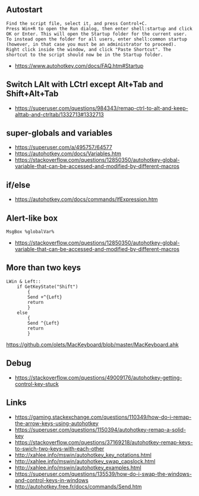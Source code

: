 ## Autostart

```
Find the script file, select it, and press Control+C.
Press Win+R to open the Run dialog, then enter shell:startup and click OK or Enter. This will open the Startup folder for the current user. To instead open the folder for all users, enter shell:common startup (however, in that case you must be an administrator to proceed).
Right click inside the window, and click "Paste Shortcut". The shortcut to the script should now be in the Startup folder.
```

- https://www.autohotkey.com/docs/FAQ.htm#Startup

## Switch LAlt with LCtrl except Alt+Tab and Shift+Alt+Tab

- https://superuser.com/questions/984343/remap-ctrl-to-alt-and-keep-alttab-and-ctrltab/1332713#1332713

## super-globals and variables

- https://superuser.com/a/495757/64577
- https://autohotkey.com/docs/Variables.htm
- https://stackoverflow.com/questions/12850350/autohotkey-global-variable-that-can-be-accessed-and-modified-by-different-macros

## if/else

- https://autohotkey.com/docs/commands/IfExpression.htm

## Alert-like box

```ahk
MsgBox %globalVar%
```

- https://stackoverflow.com/questions/12850350/autohotkey-global-variable-that-can-be-accessed-and-modified-by-different-macros

## More than two keys

```
LWin & Left::
	if GetKeyState("Shift")	
		{
		Send +^{Left}
		return
		}
	else
		{	
		Send ^{Left}
		return
		}
```

https://github.com/olets/MacKeyboard/blob/master/MacKeyboard.ahk

## Debug

- https://stackoverflow.com/questions/49009176/autohotkey-getting-control-key-stuck

## Links

- https://gaming.stackexchange.com/questions/110349/how-do-i-remap-the-arrow-keys-using-autohotkey
- https://superuser.com/questions/1150394/autohotkey-remap-a-solid-key
- https://stackoverflow.com/questions/37169218/autohotkey-remap-keys-to-swich-two-keys-with-each-other
- http://xahlee.info/mswin/autohotkey_key_notations.html
- http://xahlee.info/mswin/autohotkey_swap_capslock.html
- http://xahlee.info/mswin/autohotkey_examples.html
- https://superuser.com/questions/135539/how-do-i-swap-the-windows-and-control-keys-in-windows
- http://autohotkey.free.fr/docs/commands/Send.htm
